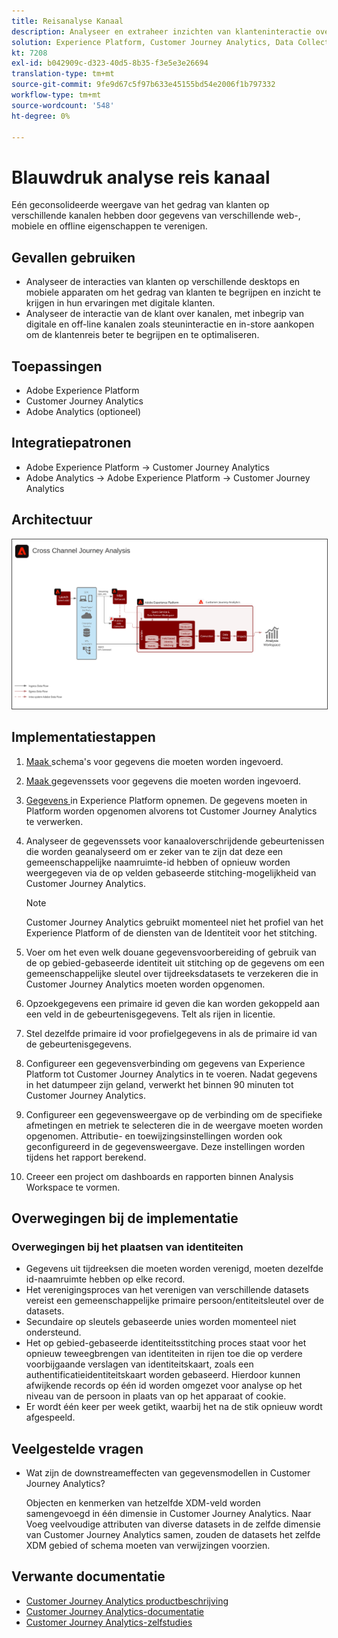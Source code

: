 ```yaml
---
title: Reisanalyse Kanaal
description: Analyseer en extraheer inzichten van klanteninteractie over de klantenreis.
solution: Experience Platform, Customer Journey Analytics, Data Collection
kt: 7208
exl-id: b042909c-d323-40d5-8b35-f3e5e3e26694
translation-type: tm+mt
source-git-commit: 9fe9d67c5f97b633e45155bd54e2006f1b797332
workflow-type: tm+mt
source-wordcount: '548'
ht-degree: 0%

---
```


# Blauwdruk analyse reis kanaal

Eén geconsolideerde weergave van het gedrag van klanten op verschillende kanalen hebben door gegevens van verschillende web-, mobiele en offline eigenschappen te verenigen.

## Gevallen gebruiken

* Analyseer de interacties van klanten op verschillende desktops en mobiele apparaten om het gedrag van klanten te begrijpen en inzicht te krijgen in hun ervaringen met digitale klanten.
* Analyseer de interactie van de klant over kanalen, met inbegrip van digitale en off-line kanalen zoals steuninteractie en in-store aankopen om de klantenreis beter te begrijpen en te optimaliseren. 

## Toepassingen

* Adobe Experience Platform
* Customer Journey Analytics
* Adobe Analytics (optioneel)

## Integratiepatronen

* Adobe Experience Platform → Customer Journey Analytics
* Adobe Analytics → Adobe Experience Platform → Customer Journey Analytics

## Architectuur

<img src="assets/CJA.svg" alt="Referentiearchitectuur voor de Customer Journey Analytics Blueprint" style="border:1px solid #4a4a4a" />

## Implementatiestappen

1. [Maak ](https://experienceleague.adobe.com/docs/platform-learn/tutorials/schemas/create-a-schema.html) schema&#39;s voor gegevens die moeten worden ingevoerd.
1. [Maak ](https://experienceleague.adobe.com/docs/platform-learn/tutorials/data-ingestion/create-datasets-and-ingest-data.html) gegevenssets voor gegevens die moeten worden ingevoerd.
1. [Gegevens ](https://experienceleague.adobe.com/?recommended=ExperiencePlatform-D-1-2020.1.dataingestion) in Experience Platform opnemen.
De gegevens moeten in Platform worden opgenomen alvorens tot Customer Journey Analytics te verwerken.
1. Analyseer de gegevenssets voor kanaaloverschrijdende gebeurtenissen die worden geanalyseerd om er zeker van te zijn dat deze een gemeenschappelijke naamruimte-id hebben of opnieuw worden weergegeven via de op velden gebaseerde stitching-mogelijkheid van Customer Journey Analytics. 

   >[!NOTE]
   >
   >Customer Journey Analytics gebruikt momenteel niet het profiel van het Experience Platform of de diensten van de Identiteit voor het stitching.

1. Voer om het even welk douane gegevensvoorbereiding of gebruik van de op gebied-gebaseerde identiteit uit stitching op de gegevens om een gemeenschappelijke sleutel over tijdreeksdatasets te verzekeren die in Customer Journey Analytics moeten worden opgenomen.
1. Opzoekgegevens een primaire id geven die kan worden gekoppeld aan een veld in de gebeurtenisgegevens. Telt als rijen in licentie.
1. Stel dezelfde primaire id voor profielgegevens in als de primaire id van de gebeurtenisgegevens.
1. Configureer een gegevensverbinding om gegevens van Experience Platform tot Customer Journey Analytics in te voeren. Nadat gegevens in het datumpeer zijn geland, verwerkt het binnen 90 minuten tot Customer Journey Analytics.
1. Configureer een gegevensweergave op de verbinding om de specifieke afmetingen en metriek te selecteren die in de weergave moeten worden opgenomen. Attributie- en toewijzingsinstellingen worden ook geconfigureerd in de gegevensweergave. Deze instellingen worden tijdens het rapport berekend.
1. Creeer een project om dashboards en rapporten binnen Analysis Workspace te vormen.

## Overwegingen bij de implementatie

### Overwegingen bij het plaatsen van identiteiten

* Gegevens uit tijdreeksen die moeten worden verenigd, moeten dezelfde id-naamruimte hebben op elke record.
* Het verenigingsproces van het verenigen van verschillende datasets vereist een gemeenschappelijke primaire persoon/entiteitsleutel over de datasets.
* Secundaire op sleutels gebaseerde unies worden momenteel niet ondersteund.
* Het op gebied-gebaseerde identiteitsstitching proces staat voor het opnieuw teweegbrengen van identiteiten in rijen toe die op verdere voorbijgaande verslagen van identiteitskaart, zoals een authentificatieidentiteitskaart worden gebaseerd. Hierdoor kunnen afwijkende records op één id worden omgezet voor analyse op het niveau van de persoon in plaats van op het apparaat of cookie.
* Er wordt één keer per week getikt, waarbij het na de stik opnieuw wordt afgespeeld.

## Veelgestelde vragen

* Wat zijn de downstreameffecten van gegevensmodellen in Customer Journey Analytics?

   Objecten en kenmerken van hetzelfde XDM-veld worden samengevoegd in één dimensie in Customer Journey Analytics. Naar  Voeg veelvoudige attributen van diverse datasets in de zelfde dimensie van Customer Journey Analytics samen, zouden de datasets het zelfde XDM gebied of schema moeten van verwijzingen voorzien.

## Verwante documentatie

* [Customer Journey Analytics productbeschrijving](https://helpx.adobe.com/legal/product-descriptions/customer-journey-analytics.html)
* [Customer Journey Analytics-documentatie](https://experienceleague.adobe.com/docs/customer-journey-analytics.html)
* [Customer Journey Analytics-zelfstudies](https://experienceleague.adobe.com/docs/customer-journey-analytics-learn/tutorials/overview.html)
